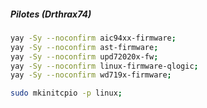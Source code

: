 ##### Pilotes (Drthrax74)
```bash
yay -Sy --noconfirm aic94xx-firmware;
yay -Sy --noconfirm ast-firmware;
yay -Sy --noconfirm upd72020x-fw;
yay -Sy --noconfirm linux-firmware-qlogic;
yay -Sy --noconfirm wd719x-firmware;

sudo mkinitcpio -p linux;
```
